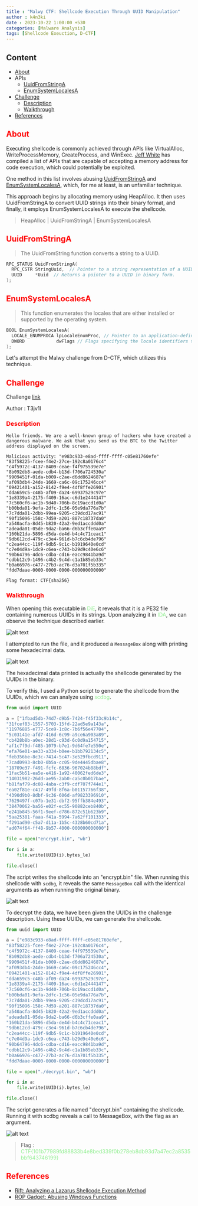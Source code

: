 ```yaml
---
title : "Malwy CTF: Shellcode Execution Through UUID Manipulation"
author : k4n3ki
date : 2023-10-22 1:00:00 +530
categories: [Malware Analysis]
tags: [Shellcode Exeuction, D-CTF]
---
```


## Content
- [About](#about)
- APIs
    - [UuidFromStringA](#uuidfromstringa)
    - [EnumSystemLocalesA](#enumsystemlocalesa)
- [Challenge](#challenge)
    - [Description](#description)
    - [Walkthrough](#walkthrough)
- [References](#references)

## <span style="color:red">About</span>

Executing shellcode is commonly achieved through APIs like VirtualAlloc, WriteProcessMemory, CreateProcess, and WinExec. [Jeff White](http://ropgadget.com/posts/abusing_win_functions.html) has compiled a list of APIs that are capable of accepting a memory address for code execution, which could potentially be exploited.

One method in this list involves abusing [UuidFromStringA](https://learn.microsoft.com/en-us/windows/win32/api/rpcdce/nf-rpcdce-uuidfromstringa) and [EnumSystemLocalesA](https://learn.microsoft.com/en-us/windows/win32/api/winnls/nf-winnls-enumsystemlocalesa), which, for me at least, is an unfamiliar technique.

This approach begins by allocating memory using HeapAlloc. It then uses UuidFromStringA to convert UUID strings into their binary format, and finally, it employs EnumSystemLocalesA to execute the shellcode.

> HeapAlloc | UuidFromStringA | EnumSystemLocalesA

## <span style="color:red">UuidFromStringA</span>

> The UuidFromString function converts a string to a UUID.

```cpp
RPC_STATUS UuidFromStringA(
  RPC_CSTR StringUuid,  // Pointer to a string representation of a UUID.
  UUID     *Uuid  // Returns a pointer to a UUID in binary form.
);
```

## <span style="color:red">EnumSystemLocalesA</span>

> This function enumerates the locales that are either installed or supported by the operating system.

```cpp
BOOL EnumSystemLocalesA(
  LOCALE_ENUMPROCA lpLocaleEnumProc, // Pointer to an application-defined callback function.
  DWORD            dwFlags // Flags specifying the locale identifiers to enumerate.
);
```

Let's attempt the Malwy challenge from D-CTF, which utilizes this technique.

## <span style="color:red">Challenge</span>

Challenge [link](https://app.cyber-edu.co/challenges/d7999240-89b6-11ec-bfcf-3dfaaf455360)

Author : T3jv1l

### <span style="color:red">Description</span>

```
Hello friends. We are a well-known group of hackers who have created a dangerous malware. We ask that you send us the BTC to the Twitter address displayed on the screen.

Malicious activity: "e983c933-e8ad-ffff-ffff-c05e81760efe"
"83f58225-fcee-f4e2-27ce-192c8a0176c4"
"c4f5972c-4137-8409-ceae-f4f975539e7e"
"8b092db8-aede-cdb4-b13d-f706a724530a"
"9909451f-01da-b009-c2ae-d6dd8624687e"
"af093db4-24de-1669-ca6c-09c175246cc4"
"09421401-a152-8142-f9e4-4df8ffe26901"
"dda659c5-c48b-af09-da24-69937529c97e"
"1e8339a4-2175-f409-16ac-c6d1e2444147"
"7c560cf6-ac1b-9d40-706b-8c19accd1d0a"
"b00bda01-9efa-2dfc-1c56-05e9da776a7b"
"7c7dda01-2dbb-99ea-9205-c39dcd17ac91"
"90f15096-158c-7d59-a201-887c18737da0"
"a540acfa-8d45-b820-42a2-9ed1accddd0a"
"adeada01-05de-9da2-ba66-d6b3cffe0aa9"
"160b21da-5896-d5da-de4d-b4c4c71ceac1"
"9db612cd-479c-c3e4-961d-b7c6cb4de796"
"c2ea44cc-119f-9db5-9c1c-b1919640e0cd"
"c7e04d9a-1dc9-c6ea-c743-b29d9c40e6c6"
"90b64796-4dc6-cdba-cd16-eacc9841ba9d"
"cdbb12c9-1496-c4b2-9c4d-c1a1b85eb33c"
"b0a66976-c477-27b3-ac76-d3a701f5b335"
"fdd7daae-0000-0000-0000-000000000000"

Flag format: CTF{sha256}
```

### <span style="color:red">Walkthrough</span>

When opening this executable in <span style="color:lightgreen">DiE</span>, it reveals that it is a PE32 file containing numerous UUIDs in its strings. Upon analyzing it in <span style="color:lightgreen">IDA</span>, we can observe the technique described earlier.

<img alt="alt text" src="/assets/img/uuid/main.jpg">

I attempted to run the file, and it produced a `MessageBox` along with printing some hexadecimal data.

<img alt="alt text" src="/assets/img/uuid/run.jpg">

The hexadecimal data printed is actually the shellcode generated by the UUIDs in the binary.

To verify this, I used a Python script to generate the shellcode from the UUIDs, which we can analyze using <span style="color:lightgreen">scdbg</span>.

```python
from uuid import UUID

a = ["1fbad5db-74d7-d9b5-7424-f45f33c9b14c",
"31fcef83-1557-5703-15fd-22ad5e9a143a",
"11976885-e777-5ce9-1c8c-7b6f56e47704",
"5c03141e-afd7-416d-6c99-a9ce6a903a89",
"cb428b8b-a0ec-28d1-c93d-6c0d9a154715",
"af1c7f9d-f485-1079-b7e1-9d64fe7e550e",
"efa76e01-ae33-a334-b0ee-b1bb792134c5",
"feb356be-8c3c-7414-5c47-3e529fbcd911",
"7cad0993-8cb0-0b5a-cc05-9de4445dbae8",
"18709e37-f491-fcfc-6836-967024b88bdf",
"1fac5b51-ea5e-e416-1a92-40062fed6de3",
"14031982-26dd-ae95-2ab0-ca5c0b017bae",
"b81faf79-dc08-4aba-c3f9-cdf707f744e1",
"ea02f81e-c417-49fd-8f6a-b01157766f38",
"4390d9b0-8dbf-9c36-606d-af9823396910",
"7629497f-c07b-1e31-dbf2-95ffb384e493",
"38470062-ba56-e02f-ec55-90882ceb840b",
"e241b845-56f1-9eef-d786-872c51b623b9",
"5aa25381-faaa-f41a-5994-7a62ff101333",
"f291ad90-c5a7-d11a-1b5c-4328b60cd71a",
"ad074f64-ff48-9b57-4000-000000000000"]

file = open("encrypt.bin", "wb")

for i in a:
    file.write(UUID(i).bytes_le)

file.close()
```

The script writes the shellcode into an "encrypt.bin" file. When running this shellcode with `scdbg`, it reveals the same `MessageBox` call with the identical arguments as when running the original binary.

<img alt="alt text" src="/assets/img/uuid/encrypt.jpg">

To decrypt the data, we have been given the UUIDs in the challenge description. Using these UUIDs, we can generate the shellcode.

```python
from uuid import UUID

a = ["e983c933-e8ad-ffff-ffff-c05e81760efe", 
"83f58225-fcee-f4e2-27ce-192c8a0176c4", 
"c4f5972c-4137-8409-ceae-f4f975539e7e", 
"8b092db8-aede-cdb4-b13d-f706a724530a", 
"9909451f-01da-b009-c2ae-d6dd8624687e", 
"af093db4-24de-1669-ca6c-09c175246cc4", 
"09421401-a152-8142-f9e4-4df8ffe26901", 
"dda659c5-c48b-af09-da24-69937529c97e", 
"1e8339a4-2175-f409-16ac-c6d1e2444147", 
"7c560cf6-ac1b-9d40-706b-8c19accd1d0a", 
"b00bda01-9efa-2dfc-1c56-05e9da776a7b", 
"7c7dda01-2dbb-99ea-9205-c39dcd17ac91", 
"90f15096-158c-7d59-a201-887c18737da0", 
"a540acfa-8d45-b820-42a2-9ed1accddd0a", 
"adeada01-05de-9da2-ba66-d6b3cffe0aa9", 
"160b21da-5896-d5da-de4d-b4c4c71ceac1", 
"9db612cd-479c-c3e4-961d-b7c6cb4de796", 
"c2ea44cc-119f-9db5-9c1c-b1919640e0cd", 
"c7e04d9a-1dc9-c6ea-c743-b29d9c40e6c6", 
"90b64796-4dc6-cdba-cd16-eacc9841ba9d", 
"cdbb12c9-1496-c4b2-9c4d-c1a1b85eb33c", 
"b0a66976-c477-27b3-ac76-d3a701f5b335", 
"fdd7daae-0000-0000-0000-000000000000"]

file = open("./decrypt.bin", "wb")

for i in a:
    file.write(UUID(i).bytes_le)

file.close()
```

The script generates a file named "decrypt.bin" containing the shellcode. Running it with scdbg reveals a call to MessageBox, with the flag as an argument.

<img alt="alt text" src="/assets/img/uuid/flag.jpg">

> Flag : <span style="color:lightgreen">CTF{101b77989fd88833b4e8bed339f0b278eb8db93d7a47ec2a8535bbf643746199}</span>

## <span style="color:red">References</span>

- [Rift: Analyzing a Lazarus Shellcode Execution Method](https://research.nccgroup.com/2021/01/23/rift-analysing-a-lazarus-shellcode-execution-method/)
- [ROP Gadget: Abusing Windows Functions](http://ropgadget.com/posts/abusing_win_functions.html)